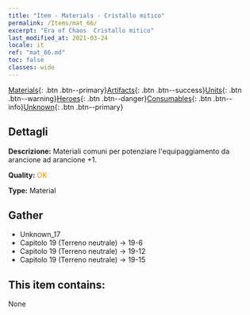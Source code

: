 ```yaml
---
title: "Item - Materials - Cristallo mitico"
permalink: /Items/mat_66/
excerpt: "Era of Chaos  Cristallo mitico"
last_modified_at: 2021-03-24
locale: it
ref: "mat_66.md"
toc: false
classes: wide
---
```

 [Materials](/it/Items/){: .btn .btn--primary}[Artifacts](/it/Items/Artifacts/){: .btn .btn--success}[Units](/it/Items/Units/){: .btn .btn--warning}[Heroes](/it/Items/Heroes/){: .btn .btn--danger}[Consumables](/it/Items/Consumables/){: .btn .btn--info}[Unknown](/it/Items/Unknown/){: .btn .btn--primary}

## Dettagli
 **Descrizione:** Materiali comuni per potenziare l'equipaggiamento da arancione ad arancione +1.

 **Quality:** <span style="color: #FF8C00">OK</span>

 **Type:** Material

## Gather

*    Unknown_17 
*    Capitolo 19 (Terreno neutrale) -> 19-6 
*    Capitolo 19 (Terreno neutrale) -> 19-12 
*    Capitolo 19 (Terreno neutrale) -> 19-15 

## This item contains:

  None

